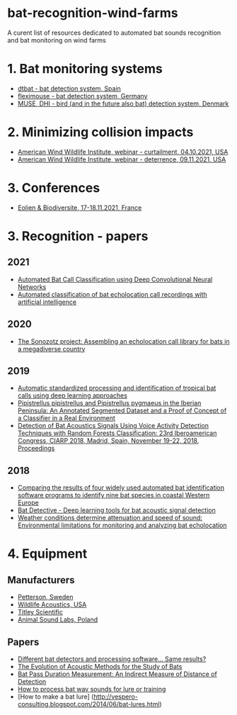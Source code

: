 # bat-recognition-wind-farms
A curent list of resources dedicated to automated bat sounds recognition and bat monitoring on wind farms


# 1. Bat monitoring systems

* [dtbat - bat detection system, Spain](https://www.dtbat.com)
* [fleximouse - bat detection system, Germany](https://www.fleximaus.de)
* [MUSE, DHI - bird (and in the future also bat) detection system, Denmark](https://www.dhigroup.com/business-applications/dhi-muse)

# 2. Minimizing collision impacts
* [American Wind Wildlife Institute, webinar - curtailment, 04.10.2021, USA](https://awwi.org/webinars/bat-impact-minimization-webinar-curtailment/)
* [American Wind Wildlife Institute, webinar - deterrence, 09.11.2021, USA](https://awwi.org/webinars/bat-impact-minimization-webinar-deterrence/)

# 3. Conferences

* [Eolien & Biodiversite, 17-18.11.2021, France](https://awwi.org/webinars/bat-impact-minimization-webinar-curtailment/) 



# 3. Recognition - papers

## 2021
* [Automated Bat Call Classification using Deep Convolutional Neural Networks](https://www.researchgate.net/publication/322636111_Bat_Detective_-_Deep_learning_tools_for_bat_acoustic_signal_detection)
* [Automated classification of bat echolocation call recordings with artificial intelligence](https://www.researchgate.net/publication/352719551_Automated_classification_of_bat_echolocation_call_recordings_with_artificial_intelligence)

## 2020

* [The Sonozotz project: Assembling an echolocation call library for bats in a megadiverse country](https://www.researchgate.net/publication/341494657_The_Sonozotz_project_Assembling_an_echolocation_call_library_for_bats_in_a_megadiverse_country)

## 2019

* [Automatic standardized processing and identification of tropical bat calls using deep learning approaches](https://www.researchgate.net/publication/337326554_Automatic_standardized_processing_and_identification_of_tropical_bat_calls_using_deep_learning_approaches)
* [Pipistrellus pipistrellus and Pipistrellus pygmaeus in the Iberian Peninsula: An Annotated Segmented Dataset and a Proof of Concept of a Classifier in a Real Environment](https://www.researchgate.net/publication/335383401_Pipistrellus_pipistrellus_and_Pipistrellus_pygmaeus_in_the_Iberian_Peninsula_An_Annotated_Segmented_Dataset_and_a_Proof_of_Concept_of_a_Classifier_in_a_Real_Environment)
* [Detection of Bat Acoustics Signals Using Voice Activity Detection Techniques with Random Forests Classification: 23rd Iberoamerican Congress, CIARP 2018, Madrid, Spain, November 19-22, 2018, Proceedings](https://www.researchgate.net/publication/331474418_Detection_of_Bat_Acoustics_Signals_Using_Voice_Activity_Detection_Techniques_with_Random_Forests_Classification_23rd_Iberoamerican_Congress_CIARP_2018_Madrid_Spain_November_19-22_2018_Proceedings)


## 2018
* [Comparing the results of four widely used automated bat identification software programs to identify nine bat species in coastal Western Europe](https://www.researchgate.net/publication/326156624_Comparing_the_results_of_four_widely_used_automated_bat_identification_software_programs_to_identify_nine_bat_species_in_coastal_Western_Europe)
* [Bat Detective - Deep learning tools for bat acoustic signal detection](https://www.researchgate.net/publication/322636111_Bat_Detective_-_Deep_learning_tools_for_bat_acoustic_signal_detection)
* [Weather conditions determine attenuation and speed of sound: Environmental limitations for monitoring and analyzing bat echolocation](https://www.researchgate.net/publication/324724450_Weather_conditions_determine_attenuation_and_speed_of_sound_Environmental_limitations_for_monitoring_and_analyzing_bat_echolocation)



# 4. Equipment

## Manufacturers
* [Petterson, Sweden](https://batsound.com)
* [Wildlife Acoustics, USA](https://www.wildlifeacoustics.com)
* [Titley Scientific](https://www.titley-scientific.com/eu/)
* [Animal Sound Labs, Poland](https://animalsoundlabs.pl/en/)

## Papers
* [Different bat detectors and processing software… Same results?](https://www.researchgate.net/publication/339600468_Different_bat_detectors_and_processing_software_Same_results)
* [The Evolution of Acoustic Methods for the Study of Bats](https://www.researchgate.net/publication/348719648_The_Evolution_of_Acoustic_Methods_for_the_Study_of_Bats)
* [Bat Pass Duration Measurement: An Indirect Measure of Distance of Detection](https://www.mdpi.com/1424-2818/11/3/47/htm)
* [How to process bat wav sounds for lure or training](https://peersonic.co.uk/playback)
* [How to make a bat lure] (http://vespero-consulting.blogspot.com/2014/06/bat-lures.html)
